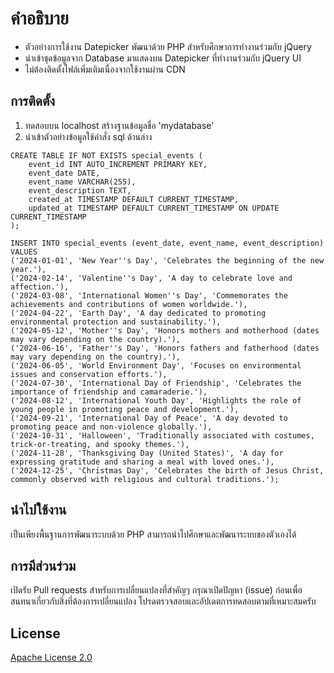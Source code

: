 # คำอธิบาย

- ตัวอย่างการใช้งาน Datepicker พัฒนาด้วย PHP สำหรับศึกษาการทำงานร่วมกับ jQuery 
- นำเข้าชุดข้อมูลจาก Database มาแสดงบน Datepicker ที่ทำงานร่วมกับ jQuery UI
- ไม่ต้องติดตั้งไฟล์เพิ่มเติมเนื่องจากใช้งานผ่าน CDN

## การติดตั้ง

1. ทดสอบบน localhost สร้างฐานข้อมูลชื่อ 'mydatabase' 
2. นำเข้าตัวอย่างข้อมูลใช้คำสั่ง sql ด้านล่าง

```
CREATE TABLE IF NOT EXISTS special_events (
    event_id INT AUTO_INCREMENT PRIMARY KEY,
    event_date DATE,
    event_name VARCHAR(255),
    event_description TEXT,
    created_at TIMESTAMP DEFAULT CURRENT_TIMESTAMP,
    updated_at TIMESTAMP DEFAULT CURRENT_TIMESTAMP ON UPDATE CURRENT_TIMESTAMP
);

INSERT INTO special_events (event_date, event_name, event_description) VALUES 
('2024-01-01', 'New Year''s Day', 'Celebrates the beginning of the new year.'),
('2024-02-14', 'Valentine''s Day', 'A day to celebrate love and affection.'),
('2024-03-08', 'International Women''s Day', 'Commemorates the achievements and contributions of women worldwide.'),
('2024-04-22', 'Earth Day', 'A day dedicated to promoting environmental protection and sustainability.'),
('2024-05-12', 'Mother''s Day', 'Honors mothers and motherhood (dates may vary depending on the country).'),
('2024-06-16', 'Father''s Day', 'Honors fathers and fatherhood (dates may vary depending on the country).'),
('2024-06-05', 'World Environment Day', 'Focuses on environmental issues and conservation efforts.'),
('2024-07-30', 'International Day of Friendship', 'Celebrates the importance of friendship and camaraderie.'),
('2024-08-12', 'International Youth Day', 'Highlights the role of young people in promoting peace and development.'),
('2024-09-21', 'International Day of Peace', 'A day devoted to promoting peace and non-violence globally.'),
('2024-10-31', 'Halloween', 'Traditionally associated with costumes, trick-or-treating, and spooky themes.'),
('2024-11-28', 'Thanksgiving Day (United States)', 'A day for expressing gratitude and sharing a meal with loved ones.'),
('2024-12-25', 'Christmas Day', 'Celebrates the birth of Jesus Christ, commonly observed with religious and cultural traditions.');

```
## นำไปใช้งาน

เป็นเพียงพื้นฐานการพัฒนาระบบด้วย PHP สามารถนำไปศึกษาและพัฒนาระบบของตัวเองได้

## การมีส่วนร่วม

เปิดรับ Pull requests สำหรับการเปลี่ยนแปลงที่สำคัญๆ กรุณาเปิดปัญหา (issue) ก่อนเพื่อสนทนาเกี่ยวกับสิ่งที่ต้องการเปลี่ยนแปลง โปรดตรวจสอบและอัปเดตการทดสอบตามที่เหมาะสมครับ

## License

[Apache License 2.0](https://choosealicense.com/licenses/apache-2.0/)
